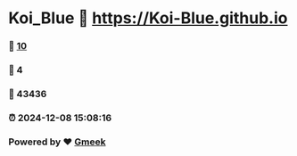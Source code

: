 # Koi_Blue :link: https://Koi-Blue.github.io 
### :page_facing_up: [10](https://Koi-Blue.github.io/tag.html) 
### :speech_balloon: 4 
### :hibiscus: 43436 
### :alarm_clock: 2024-12-08 15:08:16 
### Powered by :heart: [Gmeek](https://github.com/Meekdai/Gmeek)
